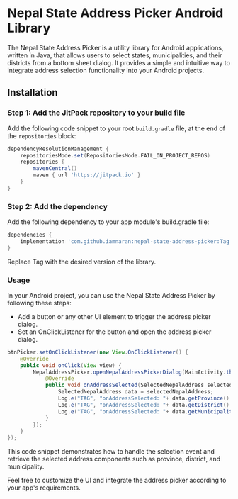 # Nepal State Address Picker Android Library

The Nepal State Address Picker is a utility library for Android applications, written in Java, that allows users to select states, municipalities, and their districts from a bottom sheet dialog. It provides a simple and intuitive way to integrate address selection functionality into your Android projects.

## Installation

### Step 1: Add the JitPack repository to your build file

Add the following code snippet to your root `build.gradle` file, at the end of the `repositories` block:

```gradle
dependencyResolutionManagement {
    repositoriesMode.set(RepositoriesMode.FAIL_ON_PROJECT_REPOS)
    repositories {
        mavenCentral()
        maven { url 'https://jitpack.io' }
    }
}
```
### Step 2: Add the dependency
Add the following dependency to your app module's build.gradle file:

```gradle
dependencies {
    implementation 'com.github.iamnaran:nepal-state-address-picker:Tag'
}
```
Replace Tag with the desired version of the library.

### Usage
In your Android project, you can use the Nepal State Address Picker by following these steps:
- Add a button or any other UI element to trigger the address picker dialog.
- Set an OnClickListener for the button and open the address picker dialog.

```java
btnPicker.setOnClickListener(new View.OnClickListener() {
    @Override
    public void onClick(View view) {
        NepalAddressPicker.openNepalAddressPickerDialog(MainActivity.this, new AddressPickerListener() {
            @Override
            public void onAddressSelected(SelectedNepalAddress selectedNepalAddress) {
                SelectedNepalAddress data = selectedNepalAddress;
                Log.e("TAG", "onAddressSelected: "+ data.getProvince().getName());
                Log.e("TAG", "onAddressSelected: "+ data.getDistrict().getName());
                Log.e("TAG", "onAddressSelected: "+ data.getMunicipality().getName());
            }
        });
    }
});
```
This code snippet demonstrates how to handle the selection event and retrieve the selected address components such as province, district, and municipality.

Feel free to customize the UI and integrate the address picker according to your app's requirements.